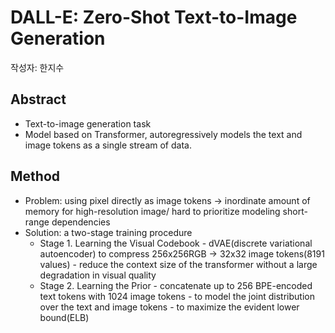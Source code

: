 # DALL-E: Zero-Shot Text-to-Image Generation
작성자: 한지수

## Abstract
- Text-to-image generation task
- Model based on Transformer, autoregressively models the text and image tokens as a single stream of data.  

## Method
- Problem: using pixel directly as image tokens -> inordinate amount of memory for high-resolution image/ hard to prioritize modeling short-range dependencies
- Solution: a two-stage training procedure
  - Stage 1. Learning the Visual Codebook
        - dVAE(discrete variational autoencoder) to compress 256x256RGB -> 32x32 image tokens(8191 values) 
        - reduce the context size of the transformer without a large degradation in visual quality
  - Stage 2. Learning the Prior
        - concatenate up to 256 BPE-encoded text tokens with 1024 image tokens 
        - to model the joint distribution over the text and image tokens
        - to maximize the evident lower bound(ELB)

